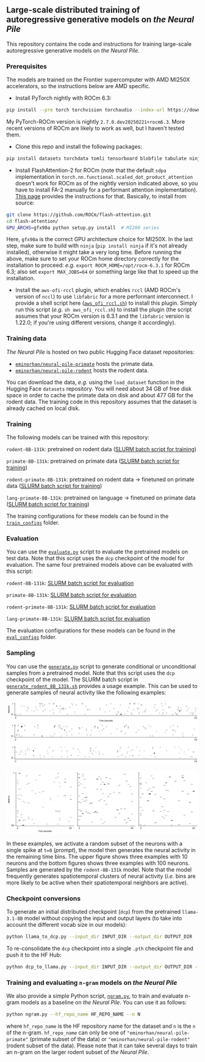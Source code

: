 ## Large-scale distributed training of autoregressive generative models on *the Neural Pile*

This repository contains the code and instructions for training large-scale autoregressive generative models on *the Neural Pile*. 

### Prerequisites

The models are trained on the Frontier supercomputer with AMD MI250X accelerators, so the instructions below are AMD specific.

* Install PyTorch nightly with ROCm 6.3:
```bash
pip install --pre torch torchvision torchaudio --index-url https://download.pytorch.org/whl/nightly/rocm6.3
```
My PyTorch-ROCm version is nightly `2.7.0.dev20250221+rocm6.3`. More recent versions of ROCm are likely to work as well, but I haven't tested them.

* Clone this repo and install the following packages:
```bash
pip install datasets torchdata tomli tensorboard blobfile tabulate ninja
``` 

* Install FlashAttention-2 for ROCm (note that the default `sdpa` implementation in `torch.nn.functional.scaled_dot_product_attention` doesn't work for ROCm as of the nightly version indicated above, so you have to install FA-2 manually for a performant attention implementation). [This page](https://rocm.docs.amd.com/en/latest/how-to/llm-fine-tuning-optimization/model-acceleration-libraries.html) provides the instructions for that. Basically, to install from source:

```bash
git clone https://github.com/ROCm/flash-attention.git
cd flash-attention/
GPU_ARCHS=gfx90a python setup.py install  # MI200 series
```
Here, `gfx90a` is the correct GPU architecture choice for MI250X. In the last step, make sure to build with `ninja` (`pip install ninja` if it's not already installed), otherwise it might take a very long time. Before running the above, make sure to set your ROCm home directory correctly for the installation to proceed: *e.g.* `export ROCM_HOME=/opt/rocm-6.3.1` for ROCm 6.3; also set `export MAX_JOBS=64` or something large like that to speed up the installation.

* Install the `aws-ofi-rccl` plugin, which enables `rccl` (AMD ROCm's version of `nccl`) to use `libfabric` for a more performant interconnect. I provide a shell script here ([`aws_ofi_rccl.sh`](aws_ofi_rccl.sh)) to install this plugin. Simply run this script (*e.g.* `sh aws_ofi_rccl.sh`) to install the plugin (the script assumes that your ROCm version is 6.3.1 and the `libfabric` version is 1.22.0; if you're using different versions, change it accordingly).

### Training data

*The Neural Pile* is hosted on two public Hugging Face dataset repositories:
* [`eminorhan/neural-pile-primate`](https://huggingface.co/datasets/eminorhan/neural-pile-primate) hosts the primate data.
* [`eminorhan/neural-pile-rodent`](https://huggingface.co/datasets/eminorhan/neural-pile-rodent) hosts the rodent data.

You can download the data, *e.g.* using the `load_dataset` function in the Hugging Face `datasets` repository. You will need about 34 GB of free disk space in order to cache the primate data on disk and about 477 GB for the rodent data. The training code in this repository assumes that the dataset is already cached on local disk.

### Training

The following models can be trained with this repository:

`rodent-8B-131k`: pretrained on rodent data ([SLURM batch script for training](train_rodent_8B_131k.sh))

`primate-8B-131k`: pretrained on primate data ([SLURM batch script for training](train_primate_8B_131k.sh))

`rodent-primate-8B-131k`: pretrained on rodent data -> finetuned on primate data ([SLURM batch script for training](train_rodent_primate_8B_131k.sh))

`lang-primate-8B-131k`: pretrained on language -> finetuned on primate data ([SLURM batch script for training](train_lang_primate_8B_131k.sh))

The training configurations for these models can be found in the [`train_configs`](train_configs) folder.

### Evaluation

You can use the [`evaluate.py`](evalue.py) script to evaluate the pretrained models on test data. Note that this script uses the `dcp` checkpoint of the model for evaluation. The same four pretrained models above can be evaluated with this script:

`rodent-8B-131k`: [SLURM batch script for evaluation](evaluate_rodent_8B_131k.sh)

`primate-8B-131k`: [SLURM batch script for evaluation](evaluate_primate_8B_131k.sh)

`rodent-primate-8B-131k`: [SLURM batch script for evaluation](evaluate_rodent_primate_8B_131k.sh)

`lang-primate-8B-131k`: [SLURM batch script for evaluation](evaluate_lang_primate_8B_131k.sh)

The evaluation configurations for these models can be found in the [`eval_configs`](eval_configs) folder.

### Sampling

You can use the [`generate.py`](generate.py) script to generate conditional or unconditional samples from a pretrained model. Note that this script uses the `dcp` checkpoint of the model. The SLURM batch script in [`generate_rodent_8B_131k.sh`](generate_rodent_8B_131k.sh) provides a usage example. This can be used to generate samples of neural activity like the following examples:

![](assets/samples_10.jpeg)

![](assets/samples_100.jpeg)

In these examples, we activate a random subset of the neurons with a single spike at `t=0` (*prompt*), the model then generates the neural activity in the remaining time bins. The upper figure shows three examples with 10 neurons and the bottom figures shows three examples with 100 neurons. Samples are generated by the `rodent-8B-131k` model. Note that the model frequently generates spatiotemporal clusters of neural activity (*i.e.* bins are more likely to be active when their spatiotemporal neighbors are active).

### Checkpoint conversions

To generate an initial distributed checkpoint (`dcp`) from the pretrained `llama-3.1-8B` model without copying the input and output layers (to take into account the different vocab size in our models):
```bash
python llama_to_dcp.py --input_dir INPUT_DIR --output_dir OUTPUT_DIR
```

To re-consolidate the `dcp` checkpoint into a single `.pth` checkpoint file and push it to the HF Hub:
```bash
python dcp_to_llama.py --input_dir INPUT_DIR --output_dir OUTPUT_DIR --hf_repo_name HF_REPO_NAME --push_to_hub
```

### Training and evaluating `n-gram` models on *the Neural Pile*

We also provide a simple Python script, [`ngram.py`](ngram.py), to train and evaluate n-gram models as a baseline on *the Neural Pile*. You can use it as follows:
```bash
python ngram.py --hf_repo_name HF_REPO_NAME --n N
```
where `hf_repo_name` is the HF repository name for the dataset and `n` is the `n` of the n-gram. `hf_repo_name` can only be one of `"eminorhan/neural-pile-primate"` (primate subset of the data) or `"eminorhan/neural-pile-rodent"` (rodent subset of the data). Please note that it can take several days to train an n-gram on the larger rodent subset of *the Neural Pile*.